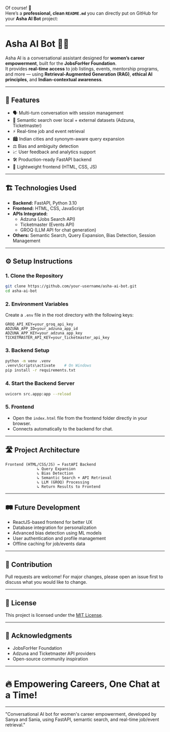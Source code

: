 Of course! 🚀  
Here’s a **professional, clean `README.md`** you can directly put on GitHub for your **Asha AI Bot** project:

---

# Asha AI Bot 🤖✨

Asha AI is a conversational assistant designed for **women’s career empowerment**, built for the **JobsForHer Foundation**.  
It provides **real-time access** to job listings, events, mentorship programs, and more — using **Retrieval-Augmented Generation (RAG)**, **ethical AI principles**, and **Indian-contextual awareness**.

---

## 🚀 Features

- 🗣️ Multi-turn conversation with session management
- 🔎 Semantic search over local + external datasets (Adzuna, Ticketmaster)
- ⚡ Real-time job and event retrieval
- 🏙️ Indian cities and synonym-aware query expansion
- ⚖️ Bias and ambiguity detection
- 📈 User feedback and analytics support
- 🛠️ Production-ready FastAPI backend
- 🎨 Lightweight frontend (HTML, CSS, JS)

---

## 🏗️ Technologies Used

- **Backend:** FastAPI, Python 3.10
- **Frontend:** HTML, CSS, JavaScript
- **APIs Integrated:**  
  - Adzuna (Jobs Search API)  
  - Ticketmaster (Events API)  
  - GROQ (LLM API for chat generation)
- **Others:** Semantic Search, Query Expansion, Bias Detection, Session Management

---

## ⚙️ Setup Instructions

### 1. Clone the Repository

```bash
git clone https://github.com/your-username/asha-ai-bot.git
cd asha-ai-bot
```

### 2. Environment Variables

Create a `.env` file in the root directory with the following keys:

```
GROQ_API_KEY=your_groq_api_key
ADZUNA_APP_ID=your_adzuna_app_id
ADZUNA_APP_KEY=your_adzuna_app_key
TICKETMASTER_API_KEY=your_ticketmaster_api_key
```

### 3. Backend Setup

```bash
python -m venv .venv
.venv\Scripts\activate    # On Windows
pip install -r requirements.txt
```

### 4. Start the Backend Server

```bash
uvicorn src.appp:app --reload
```

### 5. Frontend

- Open the `index.html` file from the frontend folder directly in your browser.
- Connects automatically to the backend for chat.

---

## 🛣️ Project Architecture

```plaintext
Frontend (HTML/CSS/JS) ↔ FastAPI Backend
              ↳ Query Expansion
              ↳ Bias Detection
              ↳ Semantic Search + API Retrieval
              ↳ LLM (GROQ) Processing
              ↳ Return Results to Frontend
```

---

## 🛤️ Future Development

- ReactJS-based frontend for better UX
- Database integration for personalization
- Advanced bias detection using ML models
- User authentication and profile management
- Offline caching for job/events data

---

## 🤝 Contribution

Pull requests are welcome! For major changes, please open an issue first to discuss what you would like to change.

---

## 📄 License

This project is licensed under the [MIT License](LICENSE).

---

## 🌟 Acknowledgments

- JobsForHer Foundation  
- Adzuna and Ticketmaster API providers  
- Open-source community inspiration  

---

# 🔥 Empowering Careers, One Chat at a Time!

---

"Conversational AI bot for women's career empowerment, developed by Sanya and Sania, using FastAPI, semantic search, and real-time job/event retrieval."

